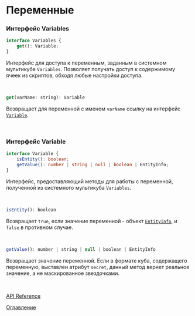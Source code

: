 # Переменные

### Интерфейс Variables<a name="variables"></a>
```ts
interface Variables {
	get(): Variable;
}
```
Интерфейс для доступа к переменным, заданным в системном мультикубе `Variables`. Позволяет получать доступ к содержимому ячеек из скриптов, обходя любые настройки доступа.

&nbsp;

```js
get(varName: string): Variable
```
Возвращает для переменной с именем `varName` ссылку на интерфейс [`Variable`](#variable).

&nbsp;

### Интерфейс Variable<a name="variable"></a>
```ts
interface Variable {
	isEntity(): boolean;
	getValue(): number | string | null | boolean | EntityInfo;
}
```
Интерфейс, предоставляющий методы для работы с переменной, полученной из системного мультикуба `Variables`.

&nbsp;

```js
isEntity(): boolean
```
Возвращает `true`, если значение переменной - объект [`EntityInfo`](./views.md#entity-info), и `false` в противном случае.

&nbsp;

```js
getValue(): number | string | null | boolean | EntityInfo
```
Возвращает значение переменной. Если в формате куба, содержащего переменную, выставлен атрибут `secret`, данный метод вернет реальное значение, а не маскированное звездочками.

&nbsp;


[API Reference](API.md)

[Оглавление](../README.md)
